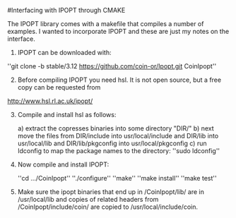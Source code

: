 #Interfacing with IPOPT through CMAKE 

The IPOPT library comes with a makefile that compiles a number of examples. I wanted to incorporate IPOPT and these are just my notes on the interface.

1) IPOPT can be downloaded with:

''git clone -b stable/3.12 https://github.com/coin-or/Ipopt.git CoinIpopt''

2) Before compiling IPOPT you need hsl. It is not open source, but a free copy can be requested from 

http://www.hsl.rl.ac.uk/ipopt/ 

3) Compile and install hsl as follows:

	a) extract the copresses binaries into some directory "DIR/"
	b) next move the files from DIR/include into usr/local/include and DIR/lib into usr/local/lib and DIR/lib/pkgconfig into usr/local/pkgconfig
	c) run ldconfig to map the package names to the directory:
		''sudo ldconfig''

4) Now compile and install IPOPT:

	''cd .../CoinIpopt''
	''./configure''
	''make''
	''make install''
	''make test''

5) Make sure the ipopt binaries that end up in /CoinIpopt/lib/ are in /usr/local/lib and copies of related headers from /CoinIpopt/include/coin/ are copied to /usr/local/include/coin.

